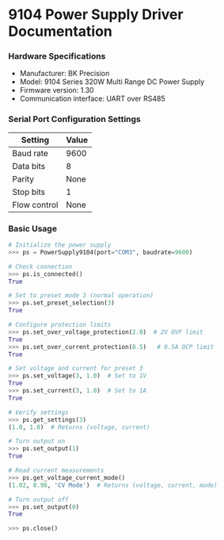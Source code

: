 # 9104 Power Supply Driver Documentation

### Hardware Specifications
- Manufacturer: BK Precision
- Model: 9104 Series 320W Multi Range DC Power Supply
- Firmware version: 1.30
- Communication interface: UART over RS485

### Serial Port Configuration Settings
| Setting | Value |
|---------|-------|
| Baud rate | 9600 |
| Data bits | 8 |
| Parity | None |
| Stop bits | 1 |
| Flow control | None |

### Basic Usage

```python
# Initialize the power supply
>>> ps = PowerSupply9104(port="COM3", baudrate=9600)

# Check connection
>>> ps.is_connected()
True

# Set to preset mode 3 (normal operation)
>>> ps.set_preset_selection(3)
True

# Configure protection limits
>>> ps.set_over_voltage_protection(2.0)  # 2V OVP limit
True
>>> ps.set_over_current_protection(8.5)   # 8.5A OCP limit
True

# Set voltage and current for preset 3
>>> ps.set_voltage(3, 1.0)  # Set to 1V
True
>>> ps.set_current(3, 1.0)  # Set to 1A
True

# Verify settings
>>> ps.get_settings(3)
(1.0, 1.0)  # Returns (voltage, current)

# Turn output on
>>> ps.set_output(1)
True

# Read current measurements
>>> ps.get_voltage_current_mode()
(1.02, 0.98, 'CV Mode')  # Returns (voltage, current, mode)

# Turn output off
>>> ps.set_output(0)
True

>>> ps.close()
```